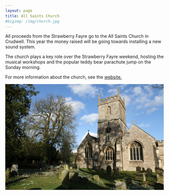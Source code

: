 ```yaml
---
layout: page
title: All Saints Church
#bigimg: /img/church.jpg
---
```


All proceeds from the Strawberry Fayre go to the All Saints Church in Crudwell. This year the money raised will be going towards installing a new sound system. 

The church plays a key role over the Strawberry Fayre weekend, hosting the musical workshops and the popular teddy bear parachute jump on the Sunday morning.

For more information about the church, see the [website.](http://www.braydonbrook.co.uk/crudwell-home.html)


![All Saints Church](/img/church.jpg)


